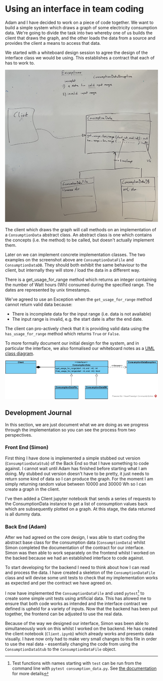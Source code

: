 # Using an interface in team coding

Adam and I have decided to work on a piece of code together.  We want to build a simple system which draws a graph of some electricity consumption data.  We're going to divide the task into two whereby one of us builds the client that draws the graph, and the other loads the data from a source and provides the client a means to access that data.

We started with a whiteboard design session to agree the design of the interface class we would be using.  This establishes a contract that each of has to work to.

![Whiteboard Diagrams](whiteboard.jpg)

The client which draws the graph will call methods on an implementation of a `ConsumptionData` abstract class.  An abstract class is one which contains the concepts (i.e. the method) to be called, but doesn't actually implement them.

Later on we can implement concrete implementation classes.  The two examples on the screenshot above are `ConsumptionDataFile` and `ConsumptionDataDB`.  They should both exhibit the same behaviour to the client, but internally they will store / load the data in a different way.

There is a get_usage_for_range method which returns an integer containing the number of Watt hours (Wh) consumed during the specified range.  The dates are represented by unix timestamps.

We've agreed to use an Exception when the `get_usage_for_range` method cannot return valid data because:

* There is incomplete data for the input range (i.e. data is not available)
* The input range is invalid, e.g. the start date is after the end date.

The client can pro-actively check that it is providing valid data using the `has_usage_for_range` method which returns `True` or `False`.

To more formally document our initial design for the system, and in particular the interface, we also formalised our whiteboard notes as a [UML class diagram](https://www.visual-paradigm.com/guide/uml-unified-modeling-language/uml-class-diagram-tutorial/).

![Interface UML Class Diagram](interface-uml.jpg)

## Development Journal

In this section, we are just document what we are doing as we progress through the implementation so you can see the process from two perspectives.

### Front End (Simon)

First thing I have done is implemented a simple stubbed out version (`ConsumptionDataStub`) of the Back End so that I have something to code against.  I cannot wait until Adam has finished before starting what I am doing.  My stubbed out version doesn't have to be pretty, it just needs to return some kind of data so I can produce the graph.  For the moment I am simply returning random value between 10000 and 30000 Wh so I can create a graph in the client.

I've then added a Client jupyter notebook that sends a series of requests to the ConsumptionData instance to get a list of consumption values back which are subsequently plotted on a graph. At this stage, the data returned is all dummy data.

### Back End (Adam)

After we had agreed on the core design, I was able to start coding the abstract base class for the consumption data (`ConsumptionData`) whilst Simon completed the documentation of the contract for our interface. Simon was then able to work separately on the frontend whilst I worked on the backed because we had an established interface to code against.

To start developing for the backend I need to think about how I can read and process the data. I have created a skeleton of the `ConsumptionDataFile` class and will devise some unit tests to check that my implementation works as expected and per the contract we have agreed on.

I now have implemented the `ConsumptionDataFile` and used `pytest`[^1] to create some simple unit tests using artificial data. This has allowed me to ensure that both code works as intended and the interface contract we defined is upheld for a variety of inputs. Now that the backend has been put together, the frontend can be adjusted to use the real data.

Because of the way we designed our interface, Simon was been able to simultaneously work on this whilst I worked on the backend. He has created the client notebook (`Client.ipynb`) which already works and presents data visually. I have now only had to make very small changes to this file in order to use the real data - essentially changing the code from using the `ConsumptionDataStub` to the `ConsumptionDataFile` object.

[^1]: Test functions with names starting with `test` can be run from the command line with `pytest consumption_data.py`. See [the documentation](https://pypi.org/project/pytest/) for more details
